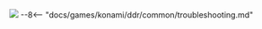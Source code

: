 <img class="header-logo" src="/img/konami/ddr/a20plus/logo.webp">
--8<-- "docs/games/konami/ddr/common/troubleshooting.md"